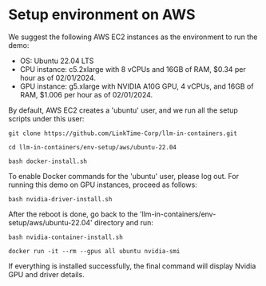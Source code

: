 # Setup environment on AWS

We suggest the following AWS EC2 instances as the environment to run the demo:

- OS: Ubuntu 22.04 LTS
- CPU instance: c5.2xlarge with 8 vCPUs and 16GB of RAM, $0.34 per hour as of 02/01/2024.
- GPU instance: g5.xlarge with NVIDIA A10G GPU, 4 vCPUs, and 16GB of RAM, $1.006 per hour as of 02/01/2024.

By default, AWS EC2 creates a 'ubuntu' user, and we run all the setup scripts under this user:

```
git clone https://github.com/LinkTime-Corp/llm-in-containers.git

cd llm-in-containers/env-setup/aws/ubuntu-22.04

bash docker-install.sh
```

To enable Docker commands for the 'ubuntu' user, please log out. For running this demo on GPU instances, proceed as follows:

```
bash nvidia-driver-install.sh
```

After the reboot is done, go back to the 'llm-in-containers/env-setup/aws/ubuntu-22.04' directory and run:

```
bash nvidia-container-install.sh

docker run -it --rm --gpus all ubuntu nvidia-smi
```

If everything is installed successfully, the final command will display Nvidia GPU and driver details.
